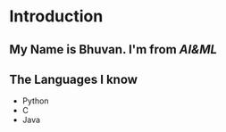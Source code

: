 # Introduction
My Name is **Bhuvan**. I'm from *AI&ML* 
---

## The Languages I know
- Python
- C
- Java 